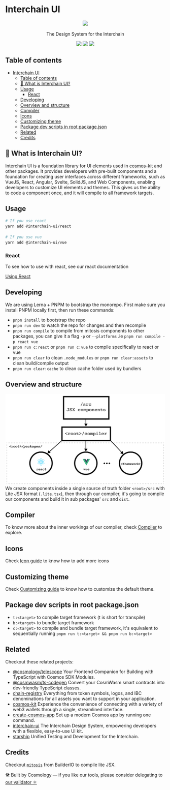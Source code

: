 # Interchain UI

<p align="center" width="100%">
    <img height="250" src="https://github.com/cosmology-tech/interchain-ui/assets/545047/d08ac5da-cba7-461b-b707-d0fe2e2205fd" />
</p>

<p align="center" width="100%">
The Design System for the Interchain
</p>

<p align="center" width="100%">
  <a href="https://www.npmjs.com/package/@interchain-ui/react"><img height="20" src="https://img.shields.io/github/package-json/v/cosmology-tech/interchain-ui?filename=packages%2Freact%2Fpackage.json"/></a>
  <a href="https://github.com/cosmology-tech/interchain-ui/blob/main/LICENSE"><img height="20" src="https://img.shields.io/badge/license-MIT-blue.svg"/></a>
  <a href="https://www.npmjs.com/package/@interchain-ui/react">
    <img height="20" src="https://img.shields.io/npm/dt/@interchain-ui/react" />
  </a>
</p>

## Table of contents

- [Interchain UI](#interchain-ui)
  - [Table of contents](#table-of-contents)
  - [🎨 What is Interchain UI?](#-what-is-interchain-ui)
  - [Usage](#usage)
    - [React](#react)
  - [Developing](#developing)
  - [Overview and structure](#overview-and-structure)
  - [Compiler](#compiler)
  - [Icons](#icons)
  - [Customizing theme](#customizing-theme)
  - [Package dev scripts in root package.json](#package-dev-scripts-in-root-packagejson)
  - [Related](#related)
  - [Credits](#credits)

## 🎨 What is Interchain UI?

Interchain UI is a foundation library for UI elements used in [cosmos-kit](https://github.com/cosmology-tech/cosmos-kit) and other packages. It provides developers with pre-built components and a foundation for creating user interfaces across different frameworks, such as VueJS, React, Angular, Svelte, SolidJS, and Web Components, enabling developers to customize UI elements and themes. This gives us the ability to code a component once, and it will compile to all framework targets.

## Usage

```bash
# If you use react
yarn add @interchain-ui/react

# If you use vue
yarn add @interchain-ui/vue
```

### React

To see how to use with react, see our react documentation

[Using React](./docs/react.md)

## Developing

We are using Lerna + PNPM to bootstrap the monorepo. First make sure you install PNPM locally first, then run these commands:

- `pnpm install` to bootstrap the repo
- `pnpm run dev` to watch the repo for changes and then recompile
- `pnpm run compile` to compile from mitosis components to other packages, you can give it a flag `-p` or `--platforms` .ie `pnpm run compile -p react vue`
- `pnpm run c:react` or `pnpm run c:vue` to compile specifically to react or vue
- `pnpm run clear` to clean `.node_modules` or `pnpm run clear:assets` to clean build/compile output
- `pnpm run clear:cache` to clean cache folder used by bundlers

## Overview and structure

![Overview](./docs/overview-ui-kit.png)
We create components inside a single source of truth folder `<root>/src` with Lite JSX format (`.lite.tsx`), then through our compiler, it's going to compile our components and build it in sub packages' `src` and `dist`.

## Compiler

To know more about the inner workings of our compiler, check [Compiler](./docs/compiler.md) to explore.

## Icons

Check [Icon guide](./docs/icons.md) to know how to add more icons

## Customizing theme

Check [Customizing guide](./docs/custom-theme.md) to know how to customize the default theme.

## Package dev scripts in root package.json
- `t:<target>` to compile target framework (t is short for transpile)
- `b:<target>` to bundle target framework
- `c:<target>` to compile and bundle target framework, it's equivalent to sequentially running `pnpm run t:<target> && pnpm run b:<target>`

## Related

Checkout these related projects:

* [@cosmology/telescope](https://github.com/cosmology-tech/telescope) Your Frontend Companion for Building with TypeScript with Cosmos SDK Modules.
* [@cosmwasm/ts-codegen](https://github.com/CosmWasm/ts-codegen) Convert your CosmWasm smart contracts into dev-friendly TypeScript classes.
* [chain-registry](https://github.com/cosmology-tech/chain-registry) Everything from token symbols, logos, and IBC denominations for all assets you want to support in your application.
* [cosmos-kit](https://github.com/cosmology-tech/cosmos-kit) Experience the convenience of connecting with a variety of web3 wallets through a single, streamlined interface.
* [create-cosmos-app](https://github.com/cosmology-tech/create-cosmos-app) Set up a modern Cosmos app by running one command.
* [interchain-ui](https://github.com/cosmology-tech/interchain-ui) The Interchain Design System, empowering developers with a flexible, easy-to-use UI kit.
* [starship](https://github.com/cosmology-tech/starship) Unified Testing and Development for the Interchain.

## Credits

Checkout [`mitosis`](https://github.com/BuilderIO/mitosis) from BuilderIO to compile lite JSX. 

🛠 Built by Cosmology — if you like our tools, please consider delegating to [our validator ⚛️](https://cosmology.zone/validator)
